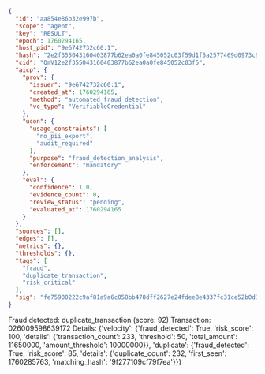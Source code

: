 ```json
{
  "id": "aa854e86b32e997b",
  "scope": "agent",
  "key": "RESULT",
  "epoch": 1760294165,
  "host_pid": "9e6742732c60:1",
  "hash": "2e2f355043160403877b62ea0a0fe845052c03f59d1f5a2577469d0973c95ec3",
  "cid": "QmV12e2f355043160403877b62ea0a0fe845052c03f5",
  "aicp": {
    "prov": {
      "issuer": "9e6742732c60:1",
      "created_at": 1760294165,
      "method": "automated_fraud_detection",
      "vc_type": "VerifiableCredential"
    },
    "ucon": {
      "usage_constraints": [
        "no_pii_export",
        "audit_required"
      ],
      "purpose": "fraud_detection_analysis",
      "enforcement": "mandatory"
    },
    "eval": {
      "confidence": 1.0,
      "evidence_count": 0,
      "review_status": "pending",
      "evaluated_at": 1760294165
    }
  },
  "sources": [],
  "edges": [],
  "metrics": {},
  "thresholds": {},
  "tags": [
    "fraud",
    "duplicate_transaction",
    "risk_critical"
  ],
  "sig": "fe75900222c9af81a9a6c058bb478dff2627e24fdee8e4337fc31ce52b0d38d1"
}
```

Fraud detected: duplicate_transaction (score: 92)
Transaction: 026009598639172
Details: {'velocity': {'fraud_detected': True, 'risk_score': 100, 'details': {'transaction_count': 233, 'threshold': 50, 'total_amount': 11650000, 'amount_threshold': 10000000}}, 'duplicate': {'fraud_detected': True, 'risk_score': 85, 'details': {'duplicate_count': 232, 'first_seen': 1760285763, 'matching_hash': '9f277109cf79f7ea'}}}
